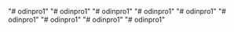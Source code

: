 "# odinpro1" 
"# odinpro1" 
"# odinpro1" 
"# odinpro1" 
"# odinpro1" 
"# odinpro1" 
"# odinpro1" 
"# odinpro1" 
"# odinpro1" 
